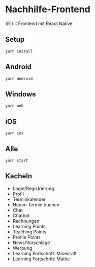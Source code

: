 # Nachhilfe-Frontend
SE III: Frontend mit React Native

## Setup
`yarn install`

## Android
`yarn android`

## Windows
`yarn web`

## iOS
`yarn ios`

## Alle
`yarn start`

## Kacheln
- Login/Registrierung
- Profil
- Terminkalender
- Neuen Termin buchen
- Chat
- Chatbot
- Rechnungen
- Learning Points
- Teaching Points
- Profile Points
- News/Vorschläge
- Werbung
- Learning Fortschritt: Minecraft
- Learning Fortschritt: Mathe

